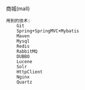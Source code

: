 商城(mall)

	用到的技术:
		Git
		Spring+SpringMVC+Mybatis
		Maven
		Mysql
		Redis
		RabbitMQ 
		DUBBO
		Lucene
		Solr
		HttpClient
		Nginx
		Quartz